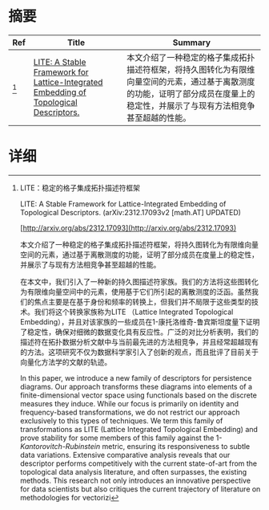 # 摘要

| Ref | Title | Summary |
| --- | --- | --- |
| [^1] | [LITE: A Stable Framework for Lattice-Integrated Embedding of Topological Descriptors.](http://arxiv.org/abs/2312.17093) | 本文介绍了一种稳定的格子集成拓扑描述符框架，将持久图转化为有限维向量空间的元素，通过基于离散测度的功能，证明了部分成员在度量上的稳定性，并展示了与现有方法相竞争甚至超越的性能。 |

# 详细

[^1]: LITE：稳定的格子集成拓扑描述符框架

    LITE: A Stable Framework for Lattice-Integrated Embedding of Topological Descriptors. (arXiv:2312.17093v2 [math.AT] UPDATED)

    [http://arxiv.org/abs/2312.17093](http://arxiv.org/abs/2312.17093)

    本文介绍了一种稳定的格子集成拓扑描述符框架，将持久图转化为有限维向量空间的元素，通过基于离散测度的功能，证明了部分成员在度量上的稳定性，并展示了与现有方法相竞争甚至超越的性能。

    

    在本文中，我们引入了一种新的持久图描述符家族。我们的方法将这些图转化为有限维向量空间中的元素，使用基于它们所引起的离散测度的泛函。虽然我们的焦点主要是在基于身份和频率的转换上，但我们并不局限于这些类型的技术。我们将这个转换家族称为LITE （Lattice Integrated Topological Embedding），并且对该家族的一些成员在1-康托洛维奇-鲁宾斯坦度量下证明了稳定性，确保对细微的数据变化具有反应性。广泛的对比分析表明，我们的描述符在拓扑数据分析文献中与当前最先进的方法相竞争，并且经常超越现有的方法。这项研究不仅为数据科学家引入了创新的观点，而且批评了目前关于向量化方法学的文献的轨迹。

    In this paper, we introduce a new family of descriptors for persistence diagrams. Our approach transforms these diagrams into elements of a finite-dimensional vector space using functionals based on the discrete measures they induce. While our focus is primarily on identity and frequency-based transformations, we do not restrict our approach exclusively to this types of techniques. We term this family of transformations as LITE (Lattice Integrated Topological Embedding) and prove stability for some members of this family against the 1-$Kantorovitch$-$Rubinstein$ metric, ensuring its responsiveness to subtle data variations. Extensive comparative analysis reveals that our descriptor performs competitively with the current state-of-art from the topological data analysis literature, and often surpasses, the existing methods. This research not only introduces an innovative perspective for data scientists but also critiques the current trajectory of literature on methodologies for vectorizi
    


